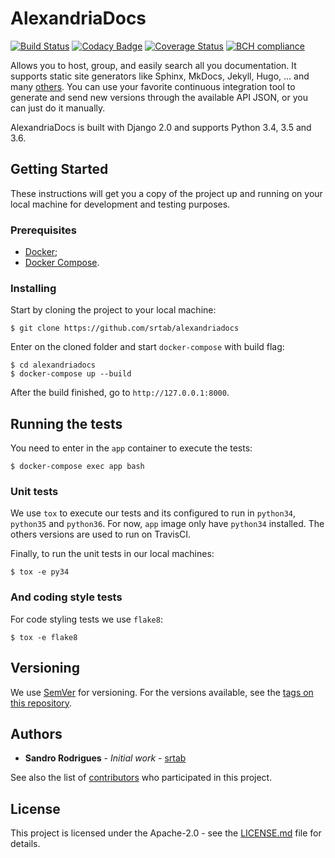 # AlexandriaDocs

[![Build Status](https://travis-ci.org/srtab/alexandriadocs.svg?branch=master)](https://travis-ci.org/srtab/alexandriadocs)
[![Codacy Badge](https://api.codacy.com/project/badge/Grade/f3ff11fbcbdd4ef1ade40d8033e7642f)](https://www.codacy.com/app/srtabs/alexandriadocs?utm_source=github.com&amp;utm_medium=referral&amp;utm_content=srtab/alexandriadocs&amp;utm_campaign=Badge_Grade)
[![Coverage Status](https://coveralls.io/repos/github/srtab/alexandriadocs/badge.svg?branch=master)](https://coveralls.io/github/srtab/alexandriadocs?branch=master)
[![BCH compliance](https://bettercodehub.com/edge/badge/srtab/alexandriadocs?branch=master)](https://bettercodehub.com/)

Allows you to host, group, and easily search all you documentation. It supports static site generators like Sphinx, MkDocs, Jekyll, Hugo, ... and many [others](https://www.staticgen.com/). You can use your favorite continuous integration tool to generate and send new versions through the available API JSON, or you can just do it manually.

AlexandriaDocs is built with Django 2.0 and supports Python 3.4, 3.5 and 3.6.

## Getting Started
These instructions will get you a copy of the project up and running on your local machine for development and testing purposes.

### Prerequisites
* [Docker](https://docs.docker.com/engine/installation/);
* [Docker Compose](https://docs.docker.com/compose/install/).

### Installing
Start by cloning the project to your local machine:
```shell
$ git clone https://github.com/srtab/alexandriadocs
```

Enter on the cloned folder and start `docker-compose` with build flag:
```shell
$ cd alexandriadocs
$ docker-compose up --build
```

After the build finished, go to `http://127.0.0.1:8000`.

## Running the tests
You need to enter in the `app` container to execute the tests:
```shell
$ docker-compose exec app bash
```

### Unit tests
We use `tox` to execute our tests and its configured to run in `python34`, `python35` and `python36`. For now, `app` image only have `python34` installed. The others versions are used to run on TravisCI.

Finally, to run the unit tests in our local machines:
```shell
$ tox -e py34
```

### And coding style tests
For code styling tests we use `flake8`:
```
$ tox -e flake8
```

## Versioning
We use [SemVer](http://semver.org/) for versioning. For the versions available, see the [tags on this repository](https://github.com/srtab/alexandriadocs/tags).

## Authors
* **Sandro Rodrigues** - *Initial work* - [srtab](https://github.com/srtab)

See also the list of [contributors](https://github.com/srtab/alexandriadocs/contributors) who participated in this project.

## License
This project is licensed under the Apache-2.0 - see the [LICENSE.md](LICENSE.md) file for details.
